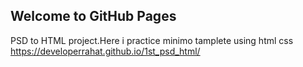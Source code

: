 ## Welcome to GitHub Pages

PSD to HTML project.Here i practice minimo tamplete using html css
https://developerrahat.github.io/1st_psd_html/
